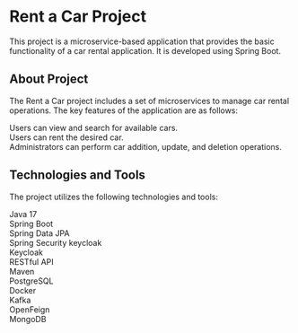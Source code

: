 # Rent a Car Project

This project is a microservice-based application that provides the basic functionality of a car rental application. It is developed using Spring Boot.

## About Project
The Rent a Car project includes a set of microservices to manage car rental operations. The key features of the application are as follows:

Users can view and search for available cars. <br />
Users can rent the desired car. <br />
Administrators can perform car addition, update, and deletion operations. <br />

## Technologies and Tools
The project utilizes the following technologies and tools:

Java 17 <br />
Spring Boot <br />
Spring Data JPA <br />
Spring Security keycloak <br />
Keycloak <br />
RESTful API <br />
Maven <br />
PostgreSQL <br />
Docker <br />
Kafka <br />
OpenFeign <br />
MongoDB <br />

